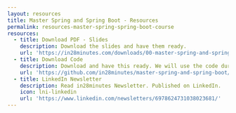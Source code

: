 ```yaml
---
layout: resources
title: Master Spring and Spring Boot - Resources
permalink: resources-master-spring-spring-boot-course
resources:
  - title: Download PDF - Slides
    description: Download the slides and have them ready.
    url: 'https://in28minutes.com/downloads/00-master-spring-and-spring-boot/course-presentation-master-spring-and-spring-boot.pdf'
  - title: Download Code
    description: Download and have this ready. We will use the code during the course.
    url: 'https://github.com/in28minutes/master-spring-and-spring-boot/archive/main.zip'
  - title: LinkedIn Newsletter
    description: Read in28minutes Newsletter. Published on LinkedIn.
    icon: lni-linkedin
    url: 'https://www.linkedin.com/newsletters/6978624731038023681/'
---
```


